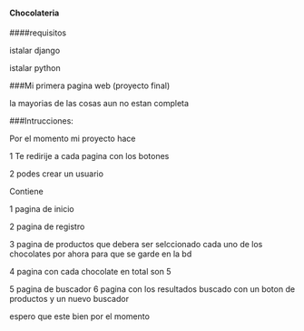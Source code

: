 #### Chocolateria
####requisitos 

istalar django

istalar python 

###Mi primera pagina web (proyecto final) 

la mayorias de las cosas aun no estan completa

###Intrucciones:

Por el momento mi proyecto hace 

1 Te redirije a cada pagina con los botones

2 podes crear un usuario 

Contiene

1 pagina de inicio 

2 pagina de registro 

3 pagina de productos que debera ser selccionado cada uno de los chocolates  por ahora para que se garde en la bd

4 pagina con cada chocolate en total son 5 

5 pagina de buscador
6 pagina con los resultados buscado con un boton de productos y un nuevo buscador 

espero que este bien por el momento 


